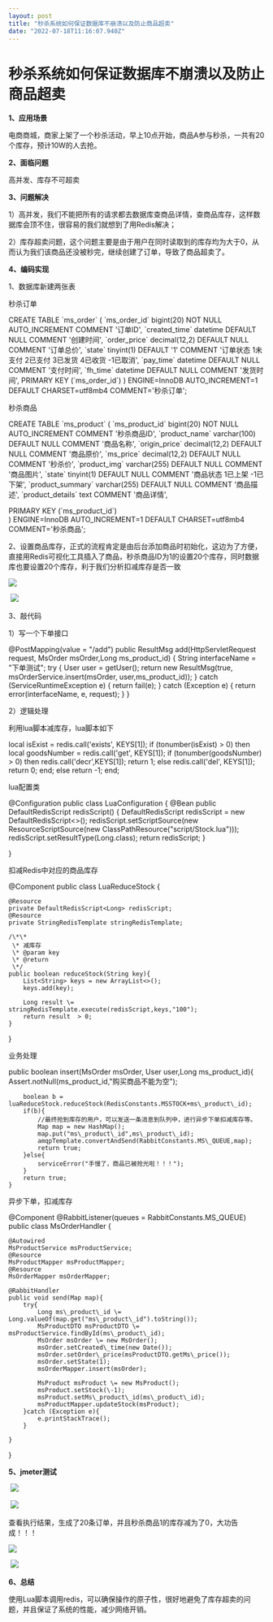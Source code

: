 ```yaml
---
layout: post
title: "秒杀系统如何保证数据库不崩溃以及防止商品超卖"
date: "2022-07-18T11:16:07.940Z"
---
```

秒杀系统如何保证数据库不崩溃以及防止商品超卖
======================

**1、应用场景**

电商商城，商家上架了一个秒杀活动，早上10点开始，商品A参与秒杀，一共有20个库存，预计10W的人去抢。

**2、面临问题**

高并发、库存不可超卖

**3、问题解决**

1）高并发，我们不能把所有的请求都去数据库查商品详情，查商品库存，这样数据库会顶不住，很容易的我们就想到了用Redis解决；

2）库存超卖问题，这个问题主要是由于用户在同时读取到的库存均为大于0，从而认为我们该商品还没被秒完，继续创建了订单，导致了商品超卖了。　

**4、编码实现**　　

1、数据库新建两张表

秒杀订单

CREATE TABLE \`ms\_order\` (
  \`ms\_order\_id\` bigint(20) NOT NULL AUTO\_INCREMENT COMMENT '订单ID',
  \`created\_time\` datetime DEFAULT NULL COMMENT '创建时间',
  \`order\_price\` decimal(12,2) DEFAULT NULL COMMENT '订单总价',
  \`state\` tinyint(1) DEFAULT '1' COMMENT '订单状态 1未支付 2已支付 3已发货 4已收货 -1已取消',
  \`pay\_time\` datetime DEFAULT NULL COMMENT '支付时间',
  \`fh\_time\` datetime DEFAULT NULL COMMENT '发货时间',
  PRIMARY KEY (\`ms\_order\_id\`)
) ENGINE\=InnoDB AUTO\_INCREMENT\=1 DEFAULT CHARSET\=utf8mb4 COMMENT\='秒杀订单';

秒杀商品

CREATE TABLE \`ms\_product\` (
  \`ms\_product\_id\` bigint(20) NOT NULL AUTO\_INCREMENT COMMENT '秒杀商品ID',
  \`product\_name\` varchar(100) DEFAULT NULL COMMENT '商品名称',
  \`origin\_price\` decimal(12,2) DEFAULT NULL COMMENT '商品原价',
  \`ms\_price\` decimal(12,2) DEFAULT NULL COMMENT '秒杀价',
  \`product\_img\` varchar(255) DEFAULT NULL COMMENT '商品图片',
  \`state\` tinyint(1) DEFAULT NULL COMMENT '商品状态 1已上架 -1已下架',
  \`product\_summary\` varchar(255) DEFAULT NULL COMMENT '商品描述',
  \`product\_details\` text COMMENT '商品详情',

 PRIMARY KEY (\`ms\_product\_id\`)   
) ENGINE\=InnoDB AUTO\_INCREMENT\=1 DEFAULT CHARSET\=utf8mb4 COMMENT\='秒杀商品';

2、设置商品库存，正式的流程肯定是由后台添加商品时初始化，这边为了方便，直接用Redis可视化工具插入了商品，秒杀商品ID为1的设置20个库存，同时数据库也要设置20个库存，利于我们分析扣减库存是否一致

![](https://img2022.cnblogs.com/blog/2519868/202207/2519868-20220718181924748-1219096422.png)

 ![](https://img2022.cnblogs.com/blog/2519868/202207/2519868-20220718182132396-1226792212.png)

3、敲代码

1）写一个下单接口

@PostMapping(value = "/add")
    public ResultMsg add(HttpServletRequest request, MsOrder msOrder,Long ms\_product\_id) {
        String interfaceName \= "下单测试";
        try {
            User user \= getUser();
            return new ResultMsg(true, msOrderService.insert(msOrder, user,ms\_product\_id));
        } catch (ServiceRuntimeException e) {
            return fail(e);
        } catch (Exception e) {
            return error(interfaceName, e, request);
        }
    }

2）逻辑处理

利用lua脚本减库存，lua脚本如下

local isExist = redis.call('exists', KEYS\[1\]);
if (tonumber(isExist) > 0) then
    local goodsNumber = redis.call('get', KEYS\[1\]);
    if (tonumber(goodsNumber) > 0) then
        redis.call('decr',KEYS\[1\]);
        return 1;
    else
        redis.call('del', KEYS\[1\]);
        return 0;
        end;
else
return -1;
end;

lua配置类

@Configuration
public class LuaConfiguration {
    @Bean
    public DefaultRedisScript<Long> redisScript() {
        DefaultRedisScript<Long> redisScript = new DefaultRedisScript<>();
        redisScript.setScriptSource(new ResourceScriptSource(new ClassPathResource("script/Stock.lua")));
        redisScript.setResultType(Long.class);
        return redisScript;
    }

}

扣减Redis中对应的商品库存

@Component
public class LuaReduceStock {

    @Resource
    private DefaultRedisScript<Long> redisScript;
    @Resource
    private StringRedisTemplate stringRedisTemplate;

    /\*\*
     \* 减库存
     \* @param key
     \* @return
     \*/
    public boolean reduceStock(String key){
        List<String> keys = new ArrayList<>();
        keys.add(key);

        Long result \= stringRedisTemplate.execute(redisScript,keys,"100");
        return result  > 0;
    }
}

业务处理

public boolean insert(MsOrder msOrder, User user,Long ms\_product\_id){
        Assert.notNull(ms\_product\_id,"购买商品不能为空");

        boolean b = luaReduceStock.reduceStock(RedisConstants.MSSTOCK+ms\_product\_id);
        if(b){
            //最终抢到库存的用户，可以发送一条消息到队列中，进行异步下单扣减库存等。
            Map map = new HashMap();
            map.put("ms\_product\_id",ms\_product\_id);
            amqpTemplate.convertAndSend(RabbitConstants.MS\_QUEUE,map);
            return true;
        }else{
            serviceError("手慢了，商品已被抢光啦！！！");
        }
        return true;
    }

异步下单，扣减库存

@Component
@RabbitListener(queues \= RabbitConstants.MS\_QUEUE)
public class MsOrderHandler {


    @Autowired
    MsProductService msProductService;
    @Resource
    MsProductMapper msProductMapper;
    @Resource
    MsOrderMapper msOrderMapper;

    @RabbitHandler
    public void send(Map map){
        try{
            Long ms\_product\_id \= Long.valueOf(map.get("ms\_product\_id").toString());
            MsProductDTO msProductDTO \= msProductService.findById(ms\_product\_id);
            MsOrder msOrder \= new MsOrder();
            msOrder.setCreated\_time(new Date());
            msOrder.setOrder\_price(msProductDTO.getMs\_price());
            msOrder.setState(1);
            msOrderMapper.insert(msOrder);

            MsProduct msProduct \= new MsProduct();
            msProduct.setStock(\-1);
            msProduct.setMs\_product\_id(ms\_product\_id);
            msProductMapper.updateStock(msProduct);
        }catch (Exception e){
            e.printStackTrace();
        }

    }
}

**5、jmeter测试**

 ![](https://img2022.cnblogs.com/blog/2519868/202207/2519868-20220718183358561-697485378.png)

 ![](https://img2022.cnblogs.com/blog/2519868/202207/2519868-20220718183411707-929883174.png)

查看执行结果，生成了20条订单，并且秒杀商品1的库存减为了0，大功告成！！！

![](https://img2022.cnblogs.com/blog/2519868/202207/2519868-20220718183504080-1462703228.png)

 ![](https://img2022.cnblogs.com/blog/2519868/202207/2519868-20220718183550658-1028843208.png)

**6、总结**

使用Lua脚本调用redis，可以确保操作的原子性，很好地避免了库存超卖的问题，并且保证了系统的性能，减少网络开销。